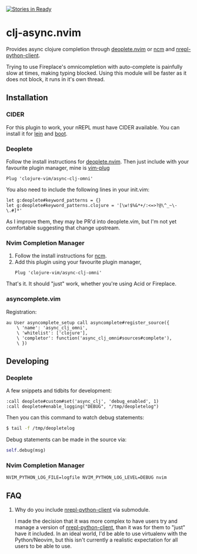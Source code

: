 [![Stories in Ready](https://badge.waffle.io/SevereOverfl0w/async-clj-omni.png?label=ready&title=Ready)](https://waffle.io/SevereOverfl0w/async-clj-omni)
# clj-async.nvim

Provides async clojure completion through [deoplete.nvim][] or [ncm][] and
[nrepl-python-client][].

Trying to use Fireplace's omnicompletion with auto-complete is painfully
slow at times, making typing blocked. Using this module will be faster as
it does not block, it runs in it's own thread.

## Installation

### CIDER

For this plugin to work, your nREPL must have CIDER available. You can install it for [lein](https://github.com/clojure-emacs/cider-nrepl#via-leiningen) and [boot](https://github.com/boot-clj/boot/wiki/Cider-REPL).

### Deoplete

Follow the install instructions for [deoplete.nvim][]. Then just include with
your favourite plugin manager, mine is [vim-plug][]

```vim
Plug 'clojure-vim/async-clj-omni'
```

You also need to include the following lines in your init.vim:

```vim
let g:deoplete#keyword_patterns = {}
let g:deoplete#keyword_patterns.clojure = '[\w!$%&*+/:<=>?@\^_~\-\.#]*'
```

As I improve them, they may be PR'd into deoplete.vim, but I'm not yet
comfortable suggesting that change upstream.

### Nvim Completion Manager

1. Follow the install instructions for [ncm][].
2. Add this plugin using your favourite plugin manager,
   ```vim
   Plug 'clojure-vim/async-clj-omni'
   ```

That's it. It should "just" work, whether you're using Acid or Fireplace.

### asyncomplete.vim


Registration:

```
au User asyncomplete_setup call asyncomplete#register_source({
    \ 'name': 'async_clj_omni',
    \ 'whitelist': ['clojure'],
    \ 'completor': function('async_clj_omni#sources#complete'),
    \ })
```

## Developing

### Deoplete
A few snippets and tidbits for development:

```vimscript
:call deoplete#custom#set('async_clj', 'debug_enabled', 1)
:call deoplete#enable_logging("DEBUG", "/tmp/deopletelog")
```

Then you can this command to watch debug statements:
```bash
$ tail -f /tmp/deopletelog
```

Debug statements can be made in the source via:
```python
self.debug(msg)
```

### Nvim Completion Manager

```
NVIM_PYTHON_LOG_FILE=logfile NVIM_PYTHON_LOG_LEVEL=DEBUG nvim
```

## FAQ

1. Why do you include [nrepl-python-client][] via submodule.

   I made the decision that it was more complex to have users try and manage a
   version of [nrepl-python-client][], than it was for them to "just" have it
   included. In an ideal world, I'd be able to use virtualenv with the
   Python/Neovim, but this isn't currently a realistic expectation for all
   users to be able to use.


[deoplete.nvim]: https://github.com/Shougo/deoplete.nvim
[nrepl-python-client]: https://github.com/clojure-vim/nrepl-python-client
[vim-plug]: https://github.com/junegunn/vim-plug
[ncm]: https://github.com/roxma/nvim-completion-manager
